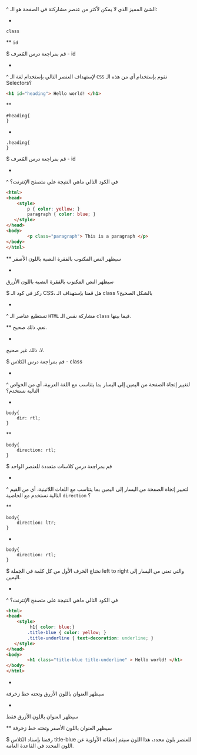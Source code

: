 ^ الشئ المميز الذي لا يمكن لأكثر من عنصر مشاركتة في الصفحة هو الـ:

*
`class`

**
`id`


$ قم بمراجعة درس المُعرف - id

-

^ لإستهداف العنصر التالي بإستخدام لغة الـ `CSS` نقوم بإستخدام أي من هذه الـ Selectors؟

```html
<h1 id="heading"> Hello world! </h1>
```

**
```
#heading{
}
```

*
```
.heading{
}
```



$ قم بمراجعة درس المُعرف - id


-

^ في الكود التالي ماهي النتيجة على متصفح الإنترنت؟

```html
<html>
<head>
    <style>
        p { color: yellow; }
        paragraph { color: blue; }
   </style>
</head>
<body>
        <p class="paragraph"> This is a paragraph </p>
</body>
</html>
```


**
سيظهر النص المكتوب بالفقرة النصية باللون الأصفر

*
سيظهر النص المكتوب بالفقرة النصية باللون الأزرق

$ ركز في كود الـ CSS، هل قمنا بإستهداف الـ class بالشكل الصحيح؟

-

^ تستطيع عناصر الـ `HTML` مشاركة نفس الـ `class` فيما بينها.

**
نعم، ذلك صحيح.

*
لا، ذلك غير صحيح.

$ قم بمراجعة درس الكلاس - class

-

^ لتغيير إتجاة الصفحة من اليمين إلى اليسار بما يتناسب مع اللغة العربية، أي من الخواص التالية نستخدم؟

*
```
body{
    dir: rtl;
}
```

**
```
body{
    direction: rtl;
}
```


$ قم بمراجعة درس كلاسات متعددة للعنصر الواحد


-

^ لتغيير إتجاة الصفحة من اليسار إلى اليمين بما يتناسب مع اللغات اللاتينية، أي من القيم التالية نستخدم مع الخاصية `direction` ؟

**
```
body{
    direction: ltr;
}
```

*
```
body{
    direction: rtl;
}
```


$ نحتاج الحرف الأول من كل كلمة في الجملة left to right والتي تعني من اليسار إلى اليمين.


-

^ في الكود التالي ماهي النتيجة على متصفح الإنترنت؟

```html
<html>
<head>
    <style>
         h1{ color: blue;}
        .title-blue { color: yellow; }
        .title-underline { text-decoration: underline; }
   </style>
</head>
<body>
        <h1 class="title-blue title-underline" > Hello world! </h1>
</body>
</html>
```


*
سيظهر العنوان باللون الأزرق وتحته خط زخرفة

*
سيظهر العنوان باللون الأزرق فقط

**
سيظهر العنوان باللون الأصفر وتحته خط زخرفة


$ رقمنا بإسناد الكلاس title-blue للعنصر بلون محدد، هذا اللون سيتم إعطائه الأولوية عن اللون المحدد في القاعدة العامة.


